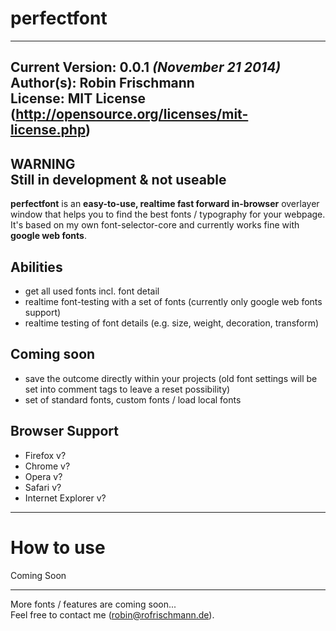 # perfectfont #
----------------------------------- 
**Current Version**: 0.0.1 *(November 21 2014)*   
**Author(s)**: Robin Frischmann   
**License**: MIT License (http://opensource.org/licenses/mit-license.php)
-----------------------------------

**WARNING**    
**Still in development & not useable**   
-------------
    
**perfectfont** is an **easy-to-use, realtime fast forward in-browser** overlayer window that helps you to find the best fonts / typography for your webpage.
It's based on my own font-selector-core and currently works fine with **google web fonts**.   

## Abilities ##
* get all used fonts incl. font detail
* realtime font-testing with a set of fonts (currently only google web fonts support)
* realtime testing of font details (e.g. size, weight, decoration, transform)

## Coming soon ##
* save the outcome directly within your projects (old font settings will be set into comment tags to leave a reset possibility)
* set of standard fonts, custom fonts / load local fonts

## Browser Support ##
* Firefox v?
* Chrome v?
* Opera v?
* Safari v?
* Internet Explorer v?

-----------------------------------
# **How to use** #

Coming Soon

--------------------------------------

More fonts / features are coming soon...  
Feel free to contact me ([robin@rofrischmann.de](mailto:robin@rofrischmann.de)).